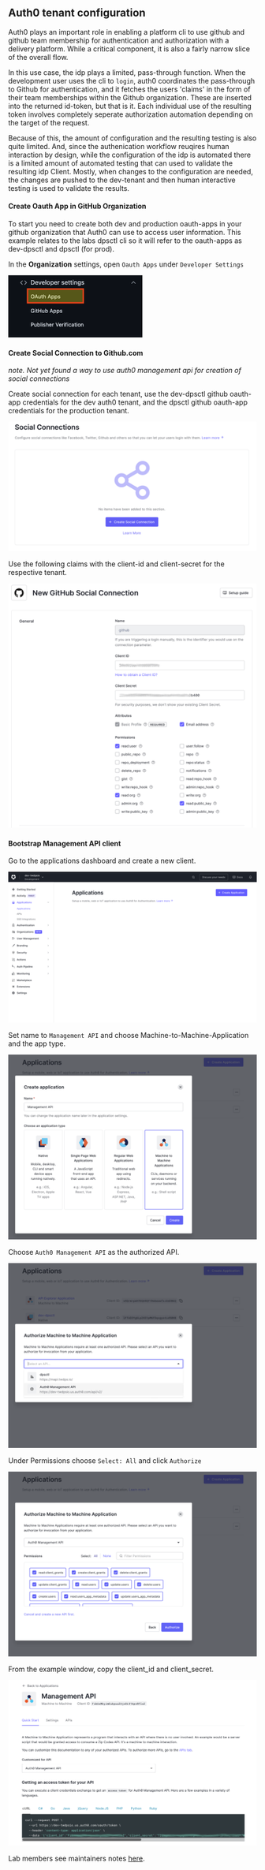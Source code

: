 ## Auth0 tenant configuration

Auth0 plays an important role in enabling a platform cli to use github and github team membership for authentication and authorization with a delivery platform. While a critical component, it is also a fairly narrow slice of the overall flow.  

In this use case, the idp plays a limited, pass-through function. When the development user uses the cli to `login`, auth0 coordinates the pass-through to Github for authentication, and it fetches the users 'claims' in the form of their team memberships within the Github organization. These are inserted into the returned id-token, but that is it. Each individual use of the resulting token involves completely seperate authorization automation depending on the target of the request.  

Because of this, the amount of configuration and the resulting testing is also quite limited. And, since the authenication workflow reuqires human interaction by design, while the configuration of the idp is automated there is a limited amount of automated testing that can used to validate the resulting idp Client. Mostly, when changes to the configuration are needed, the changes are pushed to the dev-tenant and then human interactive testing is used to validate the results.  


####  Create Oauth App in GitHub Organization

To start you need to create both dev and production oauth-apps in your github organization that Auth0 can use to access user information. This example relates to the labs dpsctl cli so it will refer to the oauth-apps as dev-dpsctl and dpsctl (for prod).  

In the **Organization** settings, open `Oauth Apps` under `Developer Settings`

![GitHub Settings](images/github_settings.png)

#### Create Social Connection to Github.com

_note. Not yet found a way to use auth0 management api for creation of social connections_

Create social connection for each tenant, use the dev-dpsctl github oauth-app credentials for the dev auth0 tenant, and the dpsctl github oauth-app credentials for the production tenant.  

![create social](images/create_social.png)  

Use the following claims with the client-id and client-secret for the respective tenant.  

![social connection setup](images/social_connection_setup.png)  

#### Bootstrap Management API client

Go to the applications dashboard and create a new client.  

![create application](images/create_mgmt_api.png)  

Set name to `Management API` and choose Machine-to-Machine-Application and the app type.  

![machine to machine application](images/machine-to-machine.png)  

Choose `Auth0 Management API` as the authorized API.  

![Authorize Auth0 Management API](images/authorize-machine-to-machine.png)  

Under Permissions choose `Select: All` and click `Authorize`  

![select all permissions for Management API](images/machine-to-machine-claims.png)  

From the example window, copy the client_id and client_secret.  

![Management API client credentials](images/store-credentials.png)  

Lab members see maintainers notes [here](https://github.com/ThoughtWorks-DPS/documentation-internal/blob/main/doc/maintainers.md).
